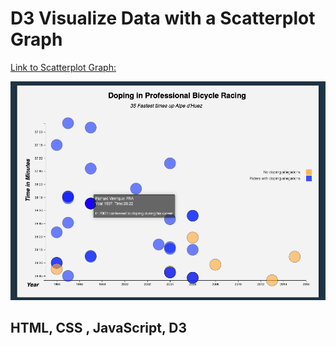 # D3 Visualize Data with a Scatterplot Graph

[Link to Scatterplot Graph:](https://bargamotova.github.io/scatterplot_graph_fcc/)

<div align="center">
   <img src="/screen.png" />
 </div>

## HTML, CSS , JavaScript, D3
